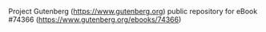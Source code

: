Project Gutenberg (https://www.gutenberg.org) public repository for eBook #74366 (https://www.gutenberg.org/ebooks/74366)
